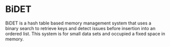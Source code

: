# BiDET
BiDET is a hash table based memory management system that uses a binary search to retrieve keys and detect issues before insertion into an ordered list. This system is for small data sets and occupied a fixed space in memory.

